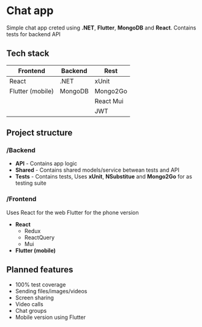 # Chat app

Simple chat app creted using **.NET**, **Flutter**, **MongoDB** and **React**. Contains tests for backend API

## Tech stack

| Frontend         | Backend | Rest      |
| ---------------- | ------- | --------- |
| React            | .NET    | xUnit     |
| Flutter (mobile) | MongoDB | Mongo2Go  |
|                  |         | React Mui |
|                  |         | JWT       |

## Project structure

### /Backend

- **API** - Contains app logic
- **Shared** - Contains shared models/service betwean tests and API
- **Tests** - Contains tests, Uses **xUnit**, **NSubstitue** and **Mongo2Go** for as testing suite

### /Frontend

Uses React for the web Flutter for the phone version

- **React**
  - Redux
  - ReactQuery
  - Mui
- **Flutter (mobile)**

## Planned features

- 100% test coverage
- Sending files/images/videos
- Screen sharing
- Video calls
- Chat groups
- Mobile version using Flutter
